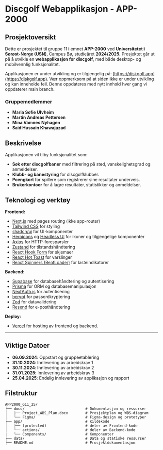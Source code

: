 # Discgolf Webapplikasjon - APP-2000

## Prosjektoversikt

Dette er prosjektet til gruppe 11 i emnet **APP-2000** ved **Universitetet i Sørøst-Norge (USN)**, Campus Bø, studieåret **2024/2025**. Prosjektet går ut på å utvikle en **webapplikasjon for discgolf**, med både desktop- og mobilvennlig funksjonalitet.

Applikasjonen er under utvikling og er tilgjengelig på: [https://diskgolf.app](https://diskgolf.app). Vær oppmerksom på at siden ikke er under utvikling og kan inneholde feil. Denne oppdateres med nytt innhold hver gang vi oppdaterer main branch.

### Gruppemedlemmer
- **Maria Sofie Ulvheim**
- **Martin Andreas Pettersen**
- **Mina Vamnes Nyhagen**
- **Said Hussain Khawajazad**

## Beskrivelse

Applikasjonen vil tilby funksjonalitet som:
- **Søk etter discgolfbaner** med filtrering på sted, vanskelighetsgrad og anmeldelser.
- **Klubb- og banestyring** for discgolfklubber.
- **Poengkort** for spillere som registrerer sine resultater underveis.
- **Brukerkontoer** for å lagre resultater, statistikker og anmeldelser.

## Teknologi og verktøy

**Frontend:**
- [Next.js](https://nextjs.org/) med pages routing (ikke app-router)
- [Tailwind CSS](https://tailwindcss.com/) for styling
- [shadcn/ui](https://shadcn.dev/) for UI-komponenter
- [Heroicons](https://heroicons.com/) og [Headless UI](https://headlessui.dev/) for ikoner og tilgjengelige komponenter
- [Axios](https://axios-http.com/) for HTTP-forespørsler
- [Zustand](https://github.com/pmndrs/zustand) for tilstandshåndtering
- [React Hook Form](https://react-hook-form.com/) for skjemaer
- [React Hot Toast](https://react-hot-toast.com/) for varslinger
- [React Spinners (BeatLoader)](https://www.npmjs.com/package/react-spinners) for lasteindikatorer

**Backend:**
- [Supabase](https://supabase.com/) for databasehåndtering og autentisering
- [Prisma](https://www.prisma.io/) for ORM og databasemanipulasjon
- [NextAuth.js](https://next-auth.js.org/) for autentisering
- [bcrypt](https://www.npmjs.com/package/bcrypt) for passordkryptering
- [Zod](https://zod.dev/) for datavalidering
- [Resend](https://resend.com/) for e-posthåndtering

**Deploy:**
- [Vercel](https://vercel.com/) for hosting av frontend og backend.

---

## Viktige Datoer

- **06.09.2024**: Oppstart og gruppeetablering
- **31.10.2024**: Innlevering av arbeidskrav 1
- **30.11.2024**: Innlevering av arbeidskrav 2
- **31.01.2025**: Innlevering av arbeidskrav 3
- **25.04.2025**: Endelig innlevering av applikasjon og rapport

## Filstruktur
```plaintext
APP2000_G11_25/
├── docs/                            # Dokumentasjon og ressurser
│   ├── Project_WBS_Plan.docx        # Prosjektplan og WBS-diagram
│   └── Figma/                       # Figma-design og prototyper
├── app/                             # Kildekode
│   ├── (protected)                  # deler av Frontend-kode
│   └── actions/                     # deler av Backend-kode
|   └── Components/                  # Komponenter
├── data/                            # Data og statiske ressurser
├── README.md                        # Prosjektdokumentasjon
